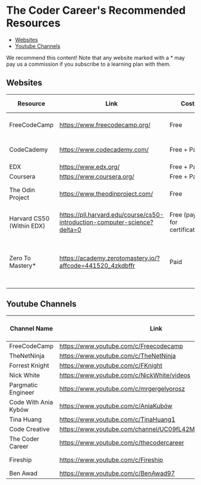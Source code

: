 # The Coder Career's Recommended Resources

-   [Websites](#websites)
-   [Youtube Channels](#youtube-channels)

We recommend this content!
Note that any website marked with a * may pay us a commission if you subscribe to a learning plan with them.

## Websites

| Resource | Link | Cost | Languages Covered |
| --- | --- | --- | --- |
| FreeCodeCamp | https://www.freecodecamp.org/ | Free | HTML, CSS, Javascript |
| CodeCademy | https://www.codecademy.com/ | Free + Paid | HTML, CSS, Javascript |
| EDX | https://www.edx.org/ | Free + Paid | Python |
| Coursera | https://www.coursera.org/ | Free + Paid | Python |
| The Odin Project | https://www.theodinproject.com/ | Free | HTML, CSS, Javascript |
| Harvard CS50 (Within EDX) | https://pll.harvard.edu/course/cs50-introduction-computer-science?delta=0 | Free (pay for certification) | HTML, CSS, Javascript, Python, C |
| Zero To Mastery* | https://academy.zerotomastery.io/?affcode=441520_4zkdbffr | Paid | HTML, CSS, Javascript, Python, Typescript, Solidity |
|  |  |  |  |

## Youtube Channels

| Channel Name | Link | Focus | Languages/Areas Covered (if applicable) |
| --- | --- | --- | --- |
| FreeCodeCamp | https://www.youtube.com/c/Freecodecamp | Courses | Everything! |
| TheNetNinja | https://www.youtube.com/c/TheNetNinja | Courses | Everything! |
| Forrest Knight | https://www.youtube.com/c/FKnight | Careers |  |
| Nick White | https://www.youtube.com/c/NickWhite/videos | Careers | Javascript |
| Pargmatic Engineer | https://www.youtube.com/c/mrgergelyorosz | Careers |  |
| Code With Ania Kybów | https://www.youtube.com/c/AniaKubów | Courses/Tutorials | Javascript |
| Tina Huang | https://www.youtube.com/c/TinaHuang1 | Careers | Data Science |
| Code Creative | https://www.youtube.com/channel/UC09fL42MpkktKZWmWxYiDhw | Careers/Tutorials |  |
| The Coder Career | https://www.youtube.com/c/thecodercareer | Careers/Tutorials |  |
| Fireship | https://www.youtube.com/c/Fireship | News and Summaries |  |
| Ben Awad | https://www.youtube.com/c/BenAwad97 | Careers/Tutorials | Javascript |
